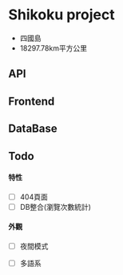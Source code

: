 

# Shikoku project
- 四國島
- 18297.78km平方公里

## API

## Frontend

## DataBase

## Todo

#### 特性
- [ ] 404頁面
- [ ] DB整合(瀏覽次數統計)

#### 外觀
- [ ] 夜間模式
- [ ] 多語系

